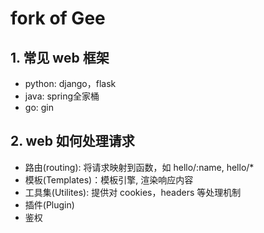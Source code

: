 #  fork of Gee
## 1. 常见 web 框架
- python: django，flask
- java: spring全家桶
- go: gin

## 2. web 如何处理请求
- 路由(routing): 将请求映射到函数，如 hello/:name, hello/*
- 模板(Templates)：模板引擎, 渲染响应内容
- 工具集(Utilites): 提供对 cookies，headers 等处理机制
- 插件(Plugin)
- 鉴权


